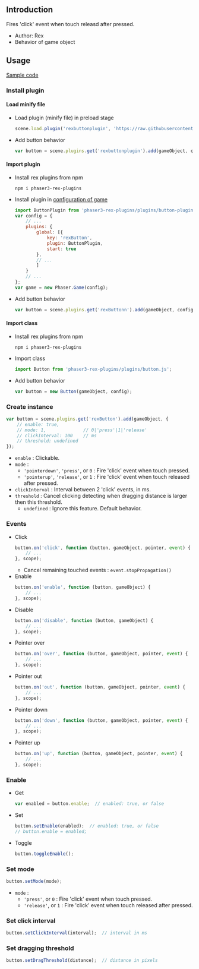 ## Introduction

Fires 'click' event when touch releasd after pressed.

- Author: Rex
- Behavior of game object

## Usage

[Sample code](https://github.com/rexrainbow/phaser3-rex-notes/tree/master/examples/button)

### Install plugin

#### Load minify file

- Load plugin (minify file) in preload stage
    ```javascript
    scene.load.plugin('rexbuttonplugin', 'https://raw.githubusercontent.com/rexrainbow/phaser3-rex-notes/master/dist/rexbuttonplugin.min.js', true);
    ```
- Add button behavior
    ```javascript
    var button = scene.plugins.get('rexbuttonplugin').add(gameObject, config);
    ```

#### Import plugin

- Install rex plugins from npm
    ```
    npm i phaser3-rex-plugins
    ```
- Install plugin in [configuration of game](game.md#configuration)
    ```javascript
    import ButtonPlugin from 'phaser3-rex-plugins/plugins/button-plugin.js';
    var config = {
        // ...
        plugins: {
            global: [{
                key: 'rexButton',
                plugin: ButtonPlugin,
                start: true
            },
            // ...
            ]
        }
        // ...
    };
    var game = new Phaser.Game(config);
    ```
- Add button behavior
    ```javascript
    var button = scene.plugins.get('rexButtonn').add(gameObject, config);
    ```

#### Import class

- Install rex plugins from npm
    ```
    npm i phaser3-rex-plugins
    ```
- Import class
    ```javascript
    import Button from 'phaser3-rex-plugins/plugins/button.js';
    ```
- Add button behavior
    ```javascript
    var button = new Button(gameObject, config);
    ```

### Create instance

```javascript
var button = scene.plugins.get('rexButton').add(gameObject, {
    // enable: true,
    // mode: 1,              // 0|'press'|1|'release'
    // clickInterval: 100    // ms
    // threshold: undefined
});
```

- `enable` : Clickable.
- `mode` :
    - `'pointerdown'`, `'press'`, or `0` : Fire 'click' event when touch pressed.
    - `'pointerup'`, `'release'`, or `1` : Fire 'click' event when touch released after pressed.
- `clickInterval` : Interval between 2 'click' events, in ms.
- `threshold` : Cancel clicking detecting when dragging distance is larger then this threshold.
    - `undefined` : Ignore this feature. Default behavior.

### Events

- Click
    ```javascript
    button.on('click', function (button, gameObject, pointer, event) {
        // ...
    }, scope);
    ```
    - Cancel remaining touched events : `event.stopPropagation()`
- Enable
    ```javascript
    button.on('enable', function (button, gameObject) {
        // ...
    }, scope);
    ```
- Disable
    ```javascript
    button.on('disable', function (button, gameObject) {
        // ...
    }, scope);
    ```
- Pointer over
    ```javascript
    button.on('over', function (button, gameObject, pointer, event) {
        // ...
    }, scope);
    ```
- Pointer out
    ```javascript
    button.on('out', function (button, gameObject, pointer, event) {
        // ...
    }, scope);
    ```
- Pointer down
    ```javascript
    button.on('down', function (button, gameObject, pointer, event) {
        // ...
    }, scope);
    ```
- Pointer up
    ```javascript
    button.on('up', function (button, gameObject, pointer, event) {
        // ...
    }, scope);
    ```

### Enable

- Get
    ```javascript
    var enabled = button.enable;  // enabled: true, or false
    ```
- Set
    ```javascript
    button.setEnable(enabled);  // enabled: true, or false
    // button.enable = enabled;
    ```
- Toggle
    ```javascript
    button.toggleEnable();
    ```

### Set mode

```javascript
button.setMode(mode);
```

- `mode` :
    - `'press'`, or `0` : Fire 'click' event when touch pressed.
    - `'release'`, or `1` : Fire 'click' event when touch released after pressed.

### Set click interval

```javascript
button.setClickInterval(interval);  // interval in ms
```

### Set dragging threshold

```javascript
button.setDragThreshold(distance);  // distance in pixels
```
